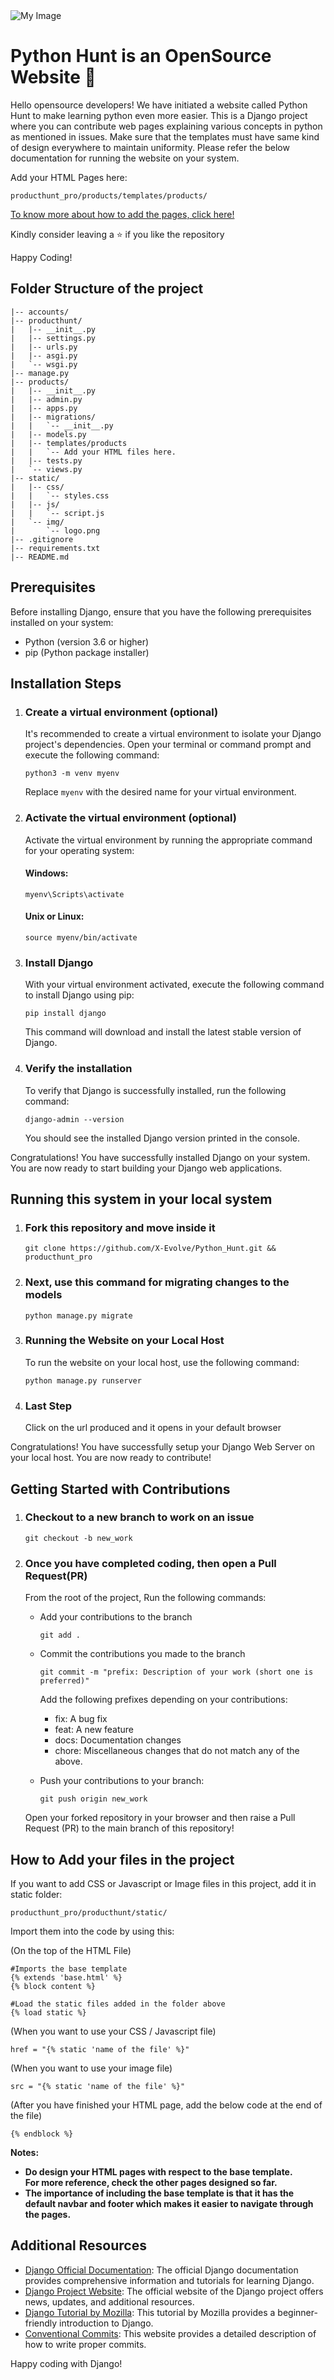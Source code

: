 <body>
<img src="HacktoberFest2023_Resources/05_logo_set/hf10_horizontal_logos/cmyk/hf10_horz_fcl_cmyk.png" alt="My Image"/>
  <h1>Python Hunt is an OpenSource Website 💙</h1>
   <p>Hello opensource developers! We have initiated a website called Python Hunt to make learning python even more easier. This is a Django project where you can contribute web pages explaining various concepts in python as mentioned in issues. Make sure that the templates must have same kind of design everywhere to maintain uniformity. Please refer the below documentation for running the website on your system.</p>
 
  <p>Add your HTML Pages here: </p>
   <pre><code>producthunt_pro/products/templates/products/</code></pre>
   
 [To know more about how to add the pages, click here!](#how-to-add-your-files-in-the-project)
 <p>Kindly consider leaving a ⭐ if you like the repository</p>
<p>Happy Coding!</p>

 <h2>Folder Structure of the project</h2>

  ```producthunt_pro/
|-- accounts/
|-- producthunt/
|   |-- __init__.py
|   |-- settings.py
|   |-- urls.py
|   |-- asgi.py
|   `-- wsgi.py
|-- manage.py
|-- products/
|   |-- __init__.py
|   |-- admin.py
|   |-- apps.py
|   |-- migrations/
|   |   `-- __init__.py
|   |-- models.py
|   |-- templates/products
|   |   `-- Add your HTML files here.
|   |-- tests.py
|   `-- views.py
|-- static/
|   |-- css/
|   |   `-- styles.css
|   |-- js/
|   |   `-- script.js
|   `-- img/
|       `-- logo.png
|-- .gitignore
|-- requirements.txt
|-- README.md
```
  <h2>Prerequisites</h2>

  <p>Before installing Django, ensure that you have the following prerequisites installed on your system:</p>

  <ul>
    <li>Python (version 3.6 or higher)</li>
    <li>pip (Python package installer)</li>
  </ul>


  <h2>Installation Steps</h2>

  <ol>
    <li>
      <h3>Create a virtual environment (optional)</h3>
      <p>It's recommended to create a virtual environment to isolate your Django project's dependencies. Open your terminal or command prompt and execute the following command:</p>
      <pre><code>python3 -m venv myenv</code></pre>
      <p>Replace <code>myenv</code> with the desired name for your virtual environment.</p>
    </li>
    <li>
      <h3>Activate the virtual environment (optional)</h3>
      <p>Activate the virtual environment by running the appropriate command for your operating system:</p>
      <h4>Windows:</h4>
      <pre><code>myenv\Scripts\activate</code></pre>
      <h4>Unix or Linux:</h4>
      <pre><code>source myenv/bin/activate</code></pre>
    </li>
    <li>
      <h3>Install Django</h3>
      <p>With your virtual environment activated, execute the following command to install Django using pip:</p>
      <pre><code>pip install django</code></pre>
      <p>This command will download and install the latest stable version of Django.</p>
    </li>
    <li>
      <h3>Verify the installation</h3>
      <p>To verify that Django is successfully installed, run the following command:</p>
      <pre><code>django-admin --version</code></pre>
      <p>You should see the installed Django version printed in the console.</p>
    </li>
  </ol>

  <p>Congratulations! You have successfully installed Django on your system. You are now ready to start building your Django web applications.</p>
  
  <h2>Running this system in your local system</h2>
  
  <ol>
    <li>
      <h3>Fork this repository and move inside it</h3>
      <pre><code>git clone https://github.com/X-Evolve/Python_Hunt.git && producthunt_pro</code></pre>
    </li>
     <li>
      <h3>Next, use this command for migrating changes to the models</h3>
      <pre><code>python manage.py migrate</code></pre>
    </li>
    <li>
      <h3>Running the Website on your Local Host</h3>
      <p>To run the website on your local host, use the following command:</p>
      <pre><code>python manage.py runserver</code></pre>
    </li>
    <li>
      <h3>Last Step</h3>
      <p>Click on the url produced and it opens in your default browser</p>
    </li>
  </ol>
  
  <p>Congratulations! You have successfully setup your Django Web Server on your local host. You are now ready to contribute!</p>

 <h2>Getting Started with Contributions</h2>
  <ol>
    <li>
      <h3>Checkout to a new branch to work on an issue</h3>
      <pre><code>git checkout -b new_work</code></pre>
    </li>
     <li>
      <h3>Once you have completed coding, then open a Pull Request(PR)</h3>
       <p>From the root of the project, Run the following commands:</p>
        <ul>
                <li>
                        <p> Add your contributions to the branch</p>
                        <pre><code>git add .</code></pre>
                </li>
                <li>
                        <p> Commit the contributions you made to the branch</p>
                        <pre><code>git commit -m "prefix: Description of your work (short one is preferred)"</code></pre>
                        <p>
                          Add the following prefixes depending on your contributions:
                          <ul>
                            <li>fix: A bug fix</li>
                            <li>feat: A new feature</li>
                            <li>docs: Documentation changes</li>
                            <li>chore: Miscellaneous changes that do not match any of the above.</li>
                          </ul>
                        </p>
                </li>
                <li> 
                        <p> Push your contributions to your branch:</p>
                        <pre><code>git push origin new_work</code></pre>
                </li>
        </ul>
       <p>Open your forked repository in your browser and then raise a Pull Request (PR) to the main branch of this repository!</p>
    </li>
  </ol>

  
  <h2>How to Add your files in the project</h2>
  <p>If you want to add CSS or Javascript or Image files in this project, add it in static folder:</p>
  <div class="contrainer">
  <pre><code>producthunt_pro/producthunt/static/</code></pre>
  <p>Import them into the code by using this: </p>
  
  (On the top of the HTML File)
  <pre><code>#Imports the base template
{% extends 'base.html' %} 
{% block content %} 
    
#Load the static files added in the folder above
{% load static %}</code></pre>
  (When you want to use your CSS / Javascript file)
  <pre><code>href = "{% static 'name of the file' %}"</code></pre> 
  
  (When you want to use your image file)
  <pre><code>src = "{% static 'name of the file' %}"</code></pre> 

  (After you have finished your HTML page, add the below code at the end of the file)
  <pre><code>{% endblock %}</code></pre> 
  <b>Notes: 
  <ul>
   <li> Do design your HTML pages with respect to the base template.<br>
  For more reference, check the other pages designed so far.</li>
    <li> The importance of including the base template is that it has the default navbar and footer which makes it easier to navigate through the pages.</li>
  </ul></b>
  </div>


  <h2>Additional Resources</h2>

  <ul>
    <li>
      <a href="https://docs.djangoproject.com/">Django Official Documentation</a>: The official Django documentation provides comprehensive information and tutorials for learning Django.
    </li>
    <li>
      <a href="https://www.djangoproject.com/">Django Project Website</a>: The official website of the Django project offers news, updates, and additional resources.
    </li>
    <li>
      <a href="https://developer.mozilla.org/en-US/docs/Learn/Server-side/Django">Django Tutorial by Mozilla</a>: This tutorial by Mozilla provides a beginner-friendly introduction to Django.
    </li>
    <li>
      <a href="https://www.conventionalcommits.org/en/v1.0.0/">Conventional Commits</a>: This website provides a detailed description of how to write proper commits.
    </li>
  </ul>

  <p>Happy coding with Django!</p>
</body>
